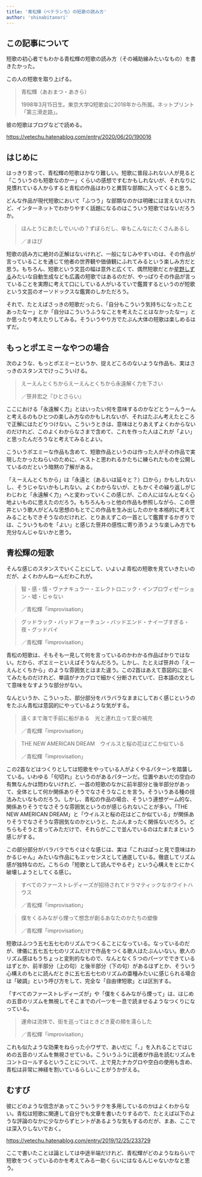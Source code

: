 ```yaml
---
title: '青松輝（ベテランち）の短歌の読み方'
author: 'shinabitanori'
---
```


## この記事について

短歌の初心者でもわかる青松輝の短歌の読み方（その補助線みたいなもの）を書きたかった。

この人の短歌を取り上げる。

> 青松輝（あおまつ・あきら）
> 
> 1998年3月15日生。東京大学Q短歌会に2018年から所属。ネットプリント「第三滑走路」。

彼の短歌はブログなどで読める。

https://vetechu.hatenablog.com/entry/2020/06/20/190016

## はじめに

はっきり言って、青松輝の短歌はかなり難しい。短歌に普段ふれない人が見ると「こういうのも短歌なのかー」くらいの感想ですむかもしれないが、それなりに見慣れている人からすると青松の作品はわりと異質な部類に入ってくると思う。

どんな作品が現代短歌において「ふつう」な部類なのかは明確には言えないけれど、インターネットでわかりやすく話題になるのはこういう短歌ではないだろうか。

> ほんとうにあたしでいいの？ずぼらだし、傘もこんなにたくさんあるし
>
> ／まほぴ

短歌の読み方に絶対の正解はないけれど、一般になじみやすいのは、その作品が言っていることを通じて他者の世界観や価値観にふれてみるという楽しみ方だと思う。もちろん、短歌という文芸の幅は意外と広くて、偶然短歌だとか[星野しずる](http://sasakiarara.com/sizzle/)みたいな自動生成なども広義の短歌ではあるのだが、やっぱりその作品が言っていることを実際に考えて口にしている人がいるていで鑑賞するというのが短歌という文芸のオーソドックスな鑑賞のしかただろう。

それで、たとえばさっきの短歌だったら、「自分もこういう気持ちになったことあったなー」とか「自分はこういうふうなことを考えたことはなかったなー」とか思ったり考えたりしてみる。そういうやり方でたぶん大体の短歌は楽しめるはずだ。

## もっとポエミーなやつの場合

次のような、もっとポエミーというか、捉えどころのないような作品も、実はさっきのスタンスでけっこういける。

> えーえんとくちからえーえんとくちから永遠解く力を下さい
> 
> ／笹井宏之『ひとさらい』

ここにおける「永遠解く力」とはいったい何を意味するのかなどとうーんうーんと考えるのもひとつの楽しみ方なのかもしれないが、それはたぶん考えたところで正解にはたどりつけない。こういうときは、意味はとりあえずよくわからないのだけれど、このよくわからなさまで含めて、これを作った人はこれが「よい」と思ったんだろうなと考えてみるとよい。

こういうポエミーな作品も含めて、短歌作品というのは作った人がその作品で実現したかったねらいのために、ベストと思われるかたちに練られたものを公開しているのだという暗黙の了解がある。

「えーえんとくちから」は「永遠と（あるいは延々と？）口から」かもしれないし、そうじゃないかもしれない。よくわからないが、ともかくその繰り返しがじわじわと「永遠解く力」へと変わっていくこの感じが、この人にはなんとなく心地よいものに思えたのだろう。もちろんもっと他の作品も参照しながら、この笹井という歌人がどんな思想のもとでこの作品を生み出したのかを本格的に考えてみることもできそうなのだけれど、とりあえずこの一首として鑑賞するかぎりでは、こういうものを「よい」と感じた笹井の感性に寄り添うような楽しみ方でも充分なんじゃないかと思う。

## 青松輝の短歌

そんな感じのスタンスでいくことにして、いよいよ青松の短歌を見ていきたいのだが、よくわかんねーんだわこれが。

> 智・感・情・ヴァナキュラー・エレクトロニック・インプロヴィゼーション・嘘・じゃない
> 
> ／青松輝「improvisation」

> グッドラック・バッドフォーチュン・バッドエンド・ナイーブすぎる・夜・グッドバイ
> 
> ／青松輝「improvisation」

青松の短歌は、そもそも一見して何を言っているのかわかる作品ばかりではない。だから、ポエミーといえばそうなんだろう。しかし、たとえば笹井の「えーえんとくちから」のような雰囲気とはまた違う。この2首はあえて意図的に並べてみたものだけれど、単語がナカグロで細かく分断されていて、日本語の文として意味をなすような部分がない。  


なんというか、こういった、部分部分をバラバラなままにしておく感じというのをたぶん青松は意図的にやっているような気がする。

> 遠くまで海で手前に船がある　光と連れ立って愛の補充
> 
> ／青松輝「improvisation」

> THE NEW AMERICAN DREAM　ウイルスと桜の花はどこか似ている
> 
> ／青松輝「improvisation」

この2首などはつくりとしては短歌をやっている人がよくやるパターンを踏襲している。いわゆる「句切れ」というのがあるパターンだ。位置やあいだの空白の有無なんかは問わないけれど、一首の短歌のなかに前半部分と後半部分があって、全体として何か関係ありそうでなさそうなことを言う。そういうある種の技法みたいなものだろう。しかし、青松の作品の場合、そういう連想ゲーム的な、関係ありそうでなさそうな雰囲気というのが感じられないことが多い。「THE NEW AMERICAN DREAM」と「ウイルスと桜の花はどこか似ている」が関係ありそうでなさそうな雰囲気なのかというと、たぶんまったく関係ないだろう。どちらもそうと言ってみただけで、それらがここで並んでいるのはたまたまという感じがする。

この部分部分がバラバラでちぐはぐな感じは、実は「これはぱっと見で意味はわかるじゃん」みたいな作品にもエッセンスとして通底している。徹底してリズム感が独特なのだ。こちらの「短歌として読んでやるぞ」という心構えをとにかく破壊しようとしてくる感じ。

> すべてのファーストレディーズが招待されてドラマティックなホワイトハウス
> 
> ／青松輝「improvisation」

> 僕をくるみながら煙って想念が創るあなたのかたちの塑像
> 
> ／青松輝「improvisation」

短歌はふつう五七五七七のリズムでつくることになっている。なっているのだが、律儀に五七五七七のリズムだけで作品をつくる歌人はたぶんいない。歌人のリズム感はもうちょっと変則的なもので、なんとなく５つのパーツでできているはずとか、前半部分（上の句）と後半部分（下の句）があるはずとか、そういう心構えのもとに読んだときに五七五七七のリズムの亜種みたいに感じられる場合は「破調」という呼び方をして、完全な「自由律短歌」とは区別する。

「すべてのファーストレディーズが」や「僕をくるみながら煙って」は、はじめの五音のリズムを無視してそこまでのパーツを一息で読ませるようなつくりになっている。

> 運命は流体で、街を巡ってはときどき夏の頬を濡らした
> 
> ／青松輝「improvisation」

これも似たような効果をねらった小ワザで、あいだに「、」を入れることではじめの五音のリズムを無視させている。こういうふうに読者が作品を読むリズムをコントロールするということについて、上で見たナカグロや空白の使用も含め、青松は非常に神経を割いているらしいことがうかがえる。

## むすび

彼にどのような信念があってこういうテクを多用しているのかはよくわからない。青松は短歌に関連して自分でも文章を書いたりするので、たとえば以下のような評論のなかに少なからずヒントがあるような気もするのだが、まあ、ここでは深入りしないでおく。

https://vetechu.hatenablog.com/entry/2019/12/25/233729

ここで書いたことは論としては中途半端だけれど、青松輝がどのようなねらいで短歌をつくっているのかを考えてみる一助くらいにはなるんじゃないかなと思う。

